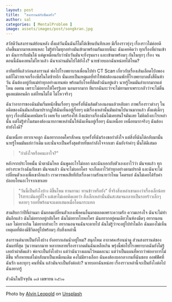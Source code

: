 ```yaml
---
layout: post
title:  "สงกรานต์กับซึมเศร้า"
author: sal
categories: [ MentalProblem ]
image: assets/images/post/songkran.jpg
---
```


สวัสดีวันสงกรานต์ย้อนหลัง ตั้งแต่วันนั้นฉันก็ไม่ได้เขียนบันทึกเลย มีเรื่องราวยุ่งๆ เรื่องราวไม่ค่อยดีเกิดขึ้นมากมายเลยแหละ ไม่รู้ทำไมทุกอย่างมันเข้ามาพร้อมกันแบบนี้นะ ฉันเคยคิดว่า ทุกเรื่องที่ผ่านเข้ามา ฉันการกับมันได้ แต่ดูเหมือนกับว่านับวันมันจะยิ่งรุนแรง และเข้ามาพร้อมๆ กันในทุกๆ เรื่อง จนตอนนี้ฉันคงทนไม่ไหวแล้ว ฉันจะผ่านมันไปได้ยังไง? นายช่วยบอกฉันหน่อยได้ไหม?

อาทิตย์ที่แล้วก่อนสงกรานต์ พ่อไปโรงพยาบาลเพื่อนไปทำ CT Scan เกี่ยวกับเรื่องเส้นเลือดโป่งพอง แต่ก็ไม่วายเจอเรื่องซีสในไตซ้ายอีก นั่นเลยเป็นเหตุผลที่ทำให้พ่อต้องนอนพักที่โรงพยาบาลตั้งสี่คืนห้าวัน ฉันต้องอยู่กับแม่ทำทุกอย่างแทนพ่อ พร้อมกับโรคที่ติดตัวฉันอยู่แล้ว นายรู้ไหมมันลำบากมากแต่ไหน อดทน เพราะไม่อยากให้ใครรู้เลย นอนยากมาก ทีแรกฉันกะว่าจะไม่ทานยาเพราะกลัวว่าจะไม่ตื่นดูแลแม่ตอนดึก แต่ก็ทนไม่ได้ ไม่ไหวจริงๆ

ฉันว่าอาการของฉันมันเริ่มหนักขึ้นเรื่อยๆ ทุกครั้งที่ฉันล้มตัวลงนอนแล้วหลับตา ภาพเรื่องราวต่างๆ ในอดีตของฉันมันกลับมาปรากฏให้ฉันเห็นอยู่เรื่อยๆ แม้เรื่องเหล่านั้นมันผ่านไปนานมากแล้ว ตั้งแต่เด็กๆ ทุกๆ เรื่องที่ฉันเคยผิดหวัง เคยเจ็บ เคยร้องไห้ ถึงแม้บางเรื่องฉันไม่เคยสนใจมันเลย ไม่คิดถึงอะไรเหล่านั้น แต่ไม่รู้ทำไมสมองต้องฉายภาพเหล่านั้นให้ฉันเห็นอยู่เรื่อยๆ ฉันเหนื่อย เหนื่อยมากจริงๆ ฉันต้องทำยังไงดี?

ฉันเหนื่อย อยากเจอลูก ฉันอยากกอดใครสักคน ทุกครั้งที่ฉันร้องขอกำลังใจ แต่สิ่งที่ฉันได้กลับมานั้น นายรู้ไหมมันแย่กว่าเดิม และนั่นจะเป็นครั้งสุดท้ายที่ขอกำลังใจจากเขา ฉันยังจำคำๆ นั้นได้ดีเสมอ

>"กำลังใจหรือคนเอาใจ?"

หลังจากประโยคนั้น น้ำตาฉันไหล ฉันพูดอะไรไม่ออก และฉันบอกกับตัวเองเอาไว้ว่า มันจบแล้ว ทุกอย่างระหว่างฉันกับเขา มันจบแล้ว ฉันจะไม่บอกใคร จะเก็บเอาไว้ทำทุกอย่างตามปรกติ และฉันจะไม่เปลี่ยนตัวเองเพื่อเขาอีกแล้ว เราควรพอเสียทีกับเรื่องความรักนายว่าไหม โคตรแย่ ฉันไม่เคยได้รับคำปลอบโยนอะไรจากเขาเลย

>"วันนี้เป็นยังไงบ้าง ดีขึ้นไหม ทานยานะ ทานข้าวหรือยัง" ที่จริงสิ่งเหล่าเขามองว่าเรื่องเล็กน้อยไร้สาระมันอยู่ที่ใจ แต่เขาไม่เคยคิดเลยว่า สิ่งเล็กเหล่านั้นมันสะสมจนกลายเป็นรอยร้าวเล็กๆ หลายๆ รอยที่พร้อมจะแตกเสมอเมื่อโดนกระแทก

สามสิบกว่าปีที่ผ่านมา ฉันยอมเปลี่ยนตัวเองเพื่อคนอื่นมาตลอดเพราะความรัก ความเกรงใจ ฉันจะไม่ทำมันอีกแล้ว ฉันไม่อยากอยู่กลับใคร ฉันไม่อยากโกหกใคร ฉันอยากอยู่คนเดียวในห้องมืดๆ อยากนอนเฉย ไม่อยากกิน ไม่อยากทำอะไร อยากนอนจนฉันจะตายไป ฉันไม่รู้ว่าจะอยู่ไปทำไมอีก ฉันมองไม่เห็นเหตุผลที่ต้องมีชีวิตอยู่ไปพร้อมๆ กับสิ่งเหล่านี้

สงกรานต์นายเป็นยังไงบ้าง ยังอยากเล่นน้ำอยู่ไหม?​ สนุกไหม อากาศคงร้อนน่าดู ส่วนสงกรานต์ของฉันแย่ที่สุด วุ่นวายมากมาย หลากหลายเรื่องราวกดดันฉันเหลือเกิน พรุ่งนี้พ่อไปโรงพยาบาลฉันยังไม่รู้เลยถ้าผ่าตัดแล้ว พ่อจะเป็นยังไงบ้าง แต่ว่าฉันวางแผนไว้หมดละนะ แต่ว่าเป็นแผนที่หากว่าพ่ออาการไม่ดีขึ้น หรือหายแต่ไม่กลับมาเป็นเหมือนเดิม คงไม่มีทางเลือก ฉันคงต้องบอกลางานที่ฉันชอบ ออฟฟิศที่ฉันรัก และทุกๆ คนที่นั่น แล้วมันจะเป็นยังต่อล่ะ?​ นายบอกฉันหน่อย เรื่องราวเหล่านี้จะเป็นยังไงต่อไป ฉันอยากรู้

ตัวฉันในปัจจุบัน
๑๗ เมษายน ๒๕๖๑


---

<span>Photo by <a href="https://unsplash.com/@anleo?utm_source=unsplash&amp;utm_medium=referral&amp;utm_content=creditCopyText">Alvin Leopold</a> on <a href="https://unsplash.com/s/photos/depress?utm_source=unsplash&amp;utm_medium=referral&amp;utm_content=creditCopyText">Unsplash</a></span>